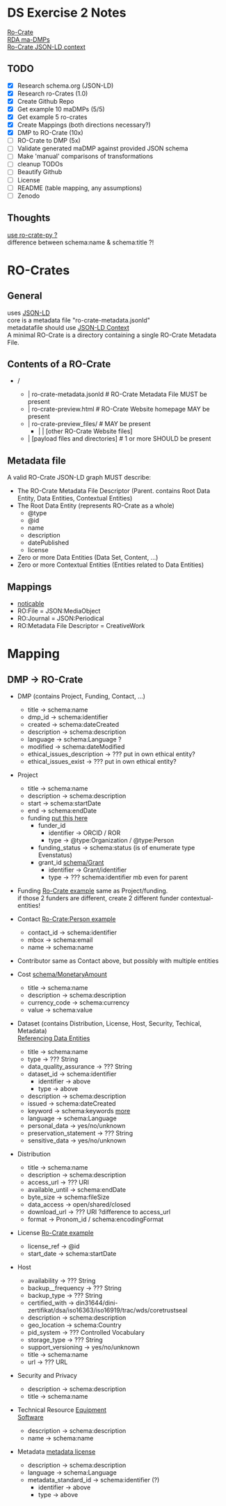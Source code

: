 # DS Exercise 2 Notes
[Ro-Crate](https://researchobject.github.io/ro-crate/1.0/)  
[RDA ma-DMPs](https://github.com/RDA-DMP-Common/RDA-DMP-Common-Standard)  
[Ro-Crate JSON-LD context](https://researchobject.github.io/ro-crate/1.0/context.jsonld)  

## TODO
* [x] Research schema.org (JSON-LD)
* [x] Research ro-Crates (1.0)
* [x] Create Github Repo
* [x] Get example 10 maDMPs (5/5)
* [x] Get example 5 ro-crates
* [x] Create Mappings (both directions necessary?)
* [x] DMP to RO-Crate (10x)
* [ ] RO-Crate to DMP (5x)
* [ ] Validate generated maDMP against provided JSON schema
* [ ] Make 'manual' comparisons of transformations
* [ ] cleanup TODOs
* [ ] Beautify Github
* [ ] License
* [ ] README (table mapping, any assumptions)
* [ ] Zenodo

## Thoughts
[use ro-crate-py ?](https://github.com/ResearchObject/ro-crate-py/tree/master/rocrate)  
difference between schema:name & schema:title ?!  

# RO-Crates
## General
uses [JSON-LD](https://schema.org/)  
core is a metadata file "ro-crate-metadata.jsonld"  
metadatafile should use [JSON-LD Context](https://researchobject.github.io/ro-crate/1.0/context.jsonld)  
A minimal RO-Crate is a directory containing a single RO-Crate Metadata File.  

## Contents of a RO-Crate
* <RO-Crate root directory>/  
    - |   ro-crate-metadata.jsonld            # RO-Crate Metadata File MUST be present  
    - |   ro-crate-preview.html               # RO-Crate Website homepage MAY be present  
    - |   ro-crate-preview_files/             # MAY be present  
        - |    | [other RO-Crate Website files]  
    - |   [payload files and directories]     # 1 or more SHOULD be present  

## Metadata file
A valid RO-Crate JSON-LD graph MUST describe:  
* The RO-Crate Metadata File Descriptor (Parent. contains Root Data Entity, Data Entities, Contextual Entities)
* The Root Data Entity (represents RO-Crate as a whole)
    - @type
    - @id
    - name
    - description
    - datePublished
    - license
* Zero or more Data Entities (Data Set, Content, ...)
* Zero or more Contextual Entities (Entities related to Data Entities)

## Mappings
* [noticable](https://researchobject.github.io/ro-crate/1.0/#additional-metadata-standards)
* RO:File = JSON:MediaObject
* RO:Journal = JSON:Periodical
* RO:Metadata File Descriptor = CreativeWork


# Mapping
## DMP -> RO-Crate
* DMP (contains Project, Funding, Contact, ...)
    - title -> schema:name
    - dmp_id -> schema:identifier
    - created -> schema:dateCreated
    - description -> schema:description
    - language -> schema:Language ?
    - modified -> schema:dateModified
    - ethical_issues_description -> ??? put in own ethical entity?
    - ethical_issues_exist -> ??? put in own ethical entity?
 
* Project
    - title -> schema:name
    - description -> schema:description
    - start -> schema:startDate
    - end -> schema:endDate
    - funding [put this here](https://researchobject.github.io/ro-crate/1.0/#funding-and-grants)
        - funder_id
            - identifier -> ORCID / ROR
            - type -> @type:Organization / @type:Person
        - funding_status -> schema:status (is of enumerate type Evenstatus)
        - grant_id [schema/Grant](https://schema.org/Grant)
            - identifier -> Grant/identifier
            - type -> ??? schema:identifier mb even for parent

* Funding [Ro-Crate example](https://researchobject.github.io/ro-crate/1.0/#funding-and-grants)
    same as Project/funding.  
    if those 2 funders are different, create 2 different funder contextual-entities!  

* Contact [Ro-Crate:Person example](https://researchobject.github.io/ro-crate/1.0/#people)
    - contact_id -> schema:identifier
    - mbox -> schema:email
    - name -> schema:name

* Contributor
    same as Contact above, but possibly with multiple entities  

* Cost [schema/MonetaryAmount](https://schema.org/MonetaryAmount)
    - title -> schema:name
    - description -> schema:description
    - currency_code -> schema:currency
    - value -> schema:value

* Dataset (contains Distribution, License, Host, Security, Techical, Metadata)  
    [Referencing Data Entities](https://researchobject.github.io/ro-crate/1.0/#examples-of-referencing-data-entities-files-and-folders-from-the-root-data-entity)   
    - title -> schema:name
    - type  -> ??? String
    - data_quality_assurance -> ??? String
    - dataset_id -> schema:identifier
        - identifier -> above
        - type -> above
    - description -> schema:description
    - issued -> schema:dateCreated
    - keyword -> schema:keywords [more](https://researchobject.github.io/ro-crate/1.0/#subjects--keywords)  
    - language -> schema:Language
    - personal_data -> yes/no/unknown
    - preservation_statement -> ??? String
    - sensitive_data -> yes/no/unknown

* Distribution
    - title -> schema:name
    - description -> schema:description
    - access_url -> ??? URI
    - available_until -> schema:endDate
    - byte_size -> schema:fileSize
    - data_access -> open/shared/closed
    - download_url -> ??? URI ?difference to access_url
    - format -> Pronom_id / schema:encodingFormat

* License [Ro-Crate example](https://researchobject.github.io/ro-crate/1.0/#licensing-access-control-and-copyright)  
    - license_ref -> @id
    - start_date -> schema:startDate

* Host
    - availability -> ??? String
    - backup__frequency -> ??? String
    - backup_type -> ??? String
    - certified_with -> din31644/dini-zertifikat/dsa/iso16363/iso16919/trac/wds/coretrustseal
    - description -> schema:description
    - geo_location -> schema:Country
    - pid_system -> ??? Controlled Vocabulary
    - storage_type -> ??? String
    - support_versioning -> yes/no/unknown
    - title -> schema:name
    - url -> ??? URL

* Security and Privacy
    - description -> schema:description
    - title -> schema:name

* Technical Resource 
    [Equipment](https://researchobject.github.io/ro-crate/1.0/#provenance-equipment-used-to-create-files)  
    [Software](https://researchobject.github.io/ro-crate/1.0/#provenance-software-used-to-create-files)   
    - description -> schema:description
    - name -> schema:name

* Metadata
    [metadata license](https://researchobject.github.io/ro-crate/1.0/#metadata-license)   
    - description -> schema:description
    - language -> schema:Language
    - metadata_standard_id -> schema:identifier (?)
        - identifier -> above
        - type -> above